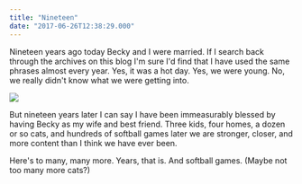 ```yaml
---
title: "Nineteen"
date: "2017-06-26T12:38:29.000"
---
```


Nineteen years ago today Becky and I were married. If I search back through the archives on this blog I'm sure I'd find that I have used the same phrases almost every year. Yes, it was a hot day. Yes, we were young. No, we really didn't know what we were getting into.

[![](http://chrishubbs.com/wordpress/wp-content/uploads/2017/06/IMG_9678-500x376.jpg)](http://chrishubbs.com/wordpress/wp-content/uploads/2017/06/IMG_9678.jpg)

But nineteen years later I can say I have been immeasurably blessed by having Becky as my wife and best friend. Three kids, four homes, a dozen or so cats, and hundreds of softball games later we are stronger, closer, and more content than I think we have ever been.

Here's to many, many more. Years, that is. And softball games. (Maybe not too many more cats?)
